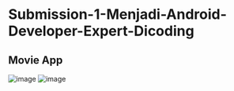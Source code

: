 # Submission-1-Menjadi-Android-Developer-Expert-Dicoding 
## Movie App
![image](https://user-images.githubusercontent.com/68842666/119376902-b3cd2c80-bce6-11eb-8147-d7d2f30c6119.png)
![image](/detil.png)
